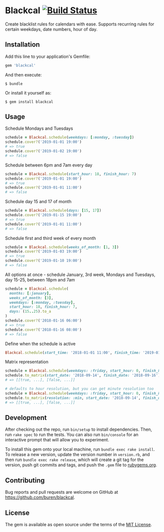 # Blackcal [![Build Status](https://travis-ci.com/buren/blackcal.svg?branch=master)](https://travis-ci.com/buren/blackcal)

Create blacklist rules for calendars with ease. Supports recurring rules for certain weekdays, date numbers, hour of day.

## Installation

Add this line to your application's Gemfile:

```ruby
gem 'blackcal'
```

And then execute:

    $ bundle

Or install it yourself as:

    $ gem install blackcal

## Usage

Schedule Mondays and Tuesdays
```ruby
schedule = Blackcal.schedule(weekdays: [:monday, :tuesday])
schedule.cover?('2019-01-01 19:00')
# => true
schedule.cover?('2019-01-02 19:00')
# => false
```

Schedule between 6pm and 7am every day
```ruby
schedule = Blackcal.schedule(start_hour: 18, finish_hour: 7)
schedule.cover?('2019-01-01 19:00')
# => true
schedule.cover?('2019-01-01 11:00')
# => false
```

Schedule day 15 and 17 of month
```ruby
schedule = Blackcal.schedule(days: [15, 17])
schedule.cover?('2019-01-15 19:00')
# => true
schedule.cover?('2019-01-01 11:00')
# => false
```

Schedule first and third week of every month
```ruby
schedule = Blackcal.schedule(weeks_of_month: [1, 3])
schedule.cover?('2019-01-03 19:00')
# => true
schedule.cover?('2019-01-10 19:00')
# => false
```

All options at once - schedule January, 3rd week, Mondays and Tuesdays, day 15-25, between 18pm and 7am
```ruby
schedule = Blackcal.schedule(
  months: [:january],
  weeks_of_month: [3],
  weekdays: [:monday, :tuesday],
  start_hour: 18, finish_hour: 7,
  days: (15..25).to_a
)
schedule.cover?('2018-01-16 06:00')
# => true
schedule.cover?('2018-01-16 08:00')
# => false
```

Define when the schedule is active
```ruby
Blackcal.schedule(start_time: '2018-01-01 11:00', finish_time: '2019-01-01 11:00')
```

Matrix representation
```ruby
schedule = Blackcal.schedule(weekdays: :friday, start_hour: 0, finish_hour: 14)
schedule.to_matrix(start_date: '2018-09-14', finish_date: '2018-09-16')
# => [[true, ...], [false, ...]]

# defaults to hour resolution, but you can get minute resolution too
schedule = Blackcal.schedule(weekdays: :friday, start_hour: 0, finish_hour: 14)
schedule.to_matrix(resolution: :min, start_date: '2018-09-14', finish_date: '2018-09-16')
# => [[true, ...], [false, ...]]
```

## Development

After checking out the repo, run `bin/setup` to install dependencies. Then, run `rake spec` to run the tests. You can also run `bin/console` for an interactive prompt that will allow you to experiment.

To install this gem onto your local machine, run `bundle exec rake install`. To release a new version, update the version number in `version.rb`, and then run `bundle exec rake release`, which will create a git tag for the version, push git commits and tags, and push the `.gem` file to [rubygems.org](https://rubygems.org).

## Contributing

Bug reports and pull requests are welcome on GitHub at https://github.com/buren/blackcal.

## License

The gem is available as open source under the terms of the [MIT License](https://opensource.org/licenses/MIT).
